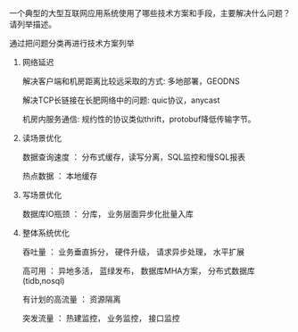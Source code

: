 一个典型的大型互联网应用系统使用了哪些技术方案和手段，主要解决什么问题？请列举描述。

通过把问题分类再进行技术方案列举

1. 网络延迟

   解决客户端和机房距离比较远采取的方式: 多地部署，GEODNS

   解决TCP长链接在长肥网络中的问题: quic协议，anycast

   机房内服务通信: 规约性的协议类似thrift，protobuf降低传输字节。

2. 读场景优化
   
   数据查询速度 ： 分布式缓存，读写分离，SQL监控和慢SQL报表

   热点数据 ： 本地缓存

3. 写场景优化
   
   数据库IO瓶颈 ： 分库， 业务层面异步化批量入库

4. 整体系统优化
   
   吞吐量 ： 业务垂直拆分， 硬件升级， 请求异步处理， 水平扩展

   高可用 ： 异地多活， 蓝绿发布， 数据库MHA方案， 分布式数据库(tidb,nosql)

   有计划的高流量 ： 资源隔离
 
   突发流量 ： 热建监控， 业务监控， 接口监控




